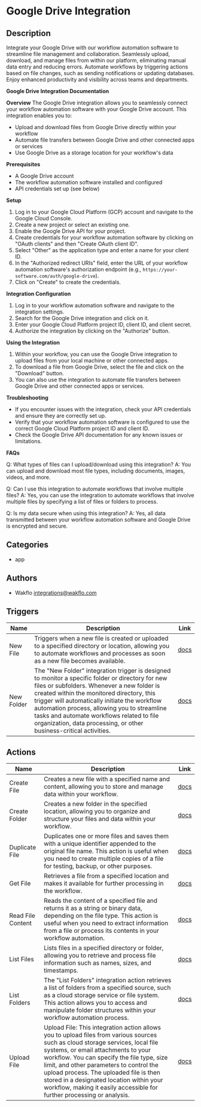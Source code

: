 # Google Drive Integration

## Description

Integrate your Google Drive with our workflow automation software to streamline file management and collaboration. Seamlessly upload, download, and manage files from within our platform, eliminating manual data entry and reducing errors. Automate workflows by triggering actions based on file changes, such as sending notifications or updating databases. Enjoy enhanced productivity and visibility across teams and departments.

**Google Drive Integration Documentation**

**Overview**
The Google Drive integration allows you to seamlessly connect your workflow automation software with your Google Drive account. This integration enables you to:

* Upload and download files from Google Drive directly within your workflow
* Automate file transfers between Google Drive and other connected apps or services
* Use Google Drive as a storage location for your workflow's data

**Prerequisites**

* A Google Drive account
* The workflow automation software installed and configured
* API credentials set up (see below)

**Setup**

1. Log in to your Google Cloud Platform (GCP) account and navigate to the Google Cloud Console.
2. Create a new project or select an existing one.
3. Enable the Google Drive API for your project.
4. Create credentials for your workflow automation software by clicking on "OAuth clients" and then "Create OAuth client ID".
5. Select "Other" as the application type and enter a name for your client ID.
6. In the "Authorized redirect URIs" field, enter the URL of your workflow automation software's authorization endpoint (e.g., `https://your-software.com/auth/google-drive`).
7. Click on "Create" to create the credentials.

**Integration Configuration**

1. Log in to your workflow automation software and navigate to the integration settings.
2. Search for the Google Drive integration and click on it.
3. Enter your Google Cloud Platform project ID, client ID, and client secret.
4. Authorize the integration by clicking on the "Authorize" button.

**Using the Integration**

1. Within your workflow, you can use the Google Drive integration to upload files from your local machine or other connected apps.
2. To download a file from Google Drive, select the file and click on the "Download" button.
3. You can also use the integration to automate file transfers between Google Drive and other connected apps or services.

**Troubleshooting**

* If you encounter issues with the integration, check your API credentials and ensure they are correctly set up.
* Verify that your workflow automation software is configured to use the correct Google Cloud Platform project ID and client ID.
* Check the Google Drive API documentation for any known issues or limitations.

**FAQs**

Q: What types of files can I upload/download using this integration?
A: You can upload and download most file types, including documents, images, videos, and more.

Q: Can I use this integration to automate workflows that involve multiple files?
A: Yes, you can use the integration to automate workflows that involve multiple files by specifying a list of files or folders to process.

Q: Is my data secure when using this integration?
A: Yes, all data transmitted between your workflow automation software and Google Drive is encrypted and secure.

## Categories

- app


## Authors

- Wakflo <integrations@wakflo.com>



## Triggers

| Name       | Description                                                                                                                                                                                                                                                                                                                                                                                                      | Link                           |
|------------|------------------------------------------------------------------------------------------------------------------------------------------------------------------------------------------------------------------------------------------------------------------------------------------------------------------------------------------------------------------------------------------------------------------|--------------------------------|
| New File   | Triggers when a new file is created or uploaded to a specified directory or location, allowing you to automate workflows and processes as soon as a new file becomes available.                                                                                                                                                                                                                                  | [docs](triggers/new_file.md)   |## Triggers
| New Folder | The "New Folder" integration trigger is designed to monitor a specific folder or directory for new files or subfolders. Whenever a new folder is created within the monitored directory, this trigger will automatically initiate the workflow automation process, allowing you to streamline tasks and automate workflows related to file organization, data processing, or other business-critical activities. | [docs](triggers/new_folder.md) |## Actions

## Actions

| Name              | Description                                                                                                                                                                                                                                                                                                                                                                                                                    | Link                                   |
|-------------------|--------------------------------------------------------------------------------------------------------------------------------------------------------------------------------------------------------------------------------------------------------------------------------------------------------------------------------------------------------------------------------------------------------------------------------|----------------------------------------|
| Create File       | Creates a new file with a specified name and content, allowing you to store and manage data within your workflow.                                                                                                                                                                                                                                                                                                              | [docs](actions/create_file.md)         |## Actions
| Create Folder     | Creates a new folder in the specified location, allowing you to organize and structure your files and data within your workflow.                                                                                                                                                                                                                                                                                               | [docs](actions/create_folder.md)       |
| Duplicate File    | Duplicates one or more files and saves them with a unique identifier appended to the original file name. This action is useful when you need to create multiple copies of a file for testing, backup, or other purposes.                                                                                                                                                                                                       | [docs](actions/duplicate_file.md)      |
| Get File          | Retrieves a file from a specified location and makes it available for further processing in the workflow.                                                                                                                                                                                                                                                                                                                      | [docs](actions/get_file.md)            |
| Read File Content | Reads the content of a specified file and returns it as a string or binary data, depending on the file type. This action is useful when you need to extract information from a file or process its contents in your workflow automation.                                                                                                                                                                                       | [docs](actions/read_file_content.md)   |
| List Files        | Lists files in a specified directory or folder, allowing you to retrieve and process file information such as names, sizes, and timestamps.                                                                                                                                                                                                                                                                                    | [docs](actions/list_files.md)          |
| List Folders      | The "List Folders" integration action retrieves a list of folders from a specified source, such as a cloud storage service or file system. This action allows you to access and manipulate folder structures within your workflow automation process.                                                                                                                                                                          | [docs](actions/list_folders.md)        |
| Upload File       | Upload File: This integration action allows you to upload files from various sources such as cloud storage services, local file systems, or email attachments to your workflow. You can specify the file type, size limit, and other parameters to control the upload process. The uploaded file is then stored in a designated location within your workflow, making it easily accessible for further processing or analysis. | [docs](actions/upload_file.md)         |